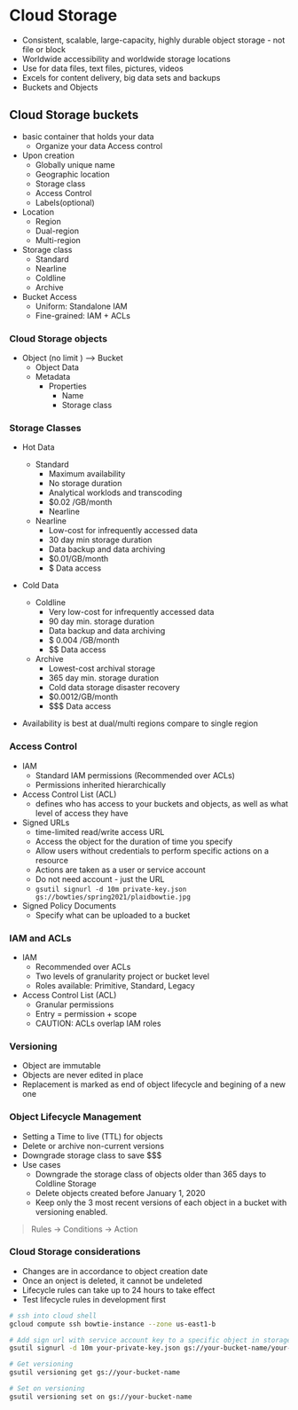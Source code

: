 # Cloud Storage
-  Consistent, scalable, large-capacity, highly durable object storage - not file or block
-  Worldwide accessibility and worldwide storage locations
-  Use for data files, text files, pictures, videos
-  Excels for content delivery, big data sets and backups
-  Buckets and Objects

## Cloud Storage buckets
-  basic container that holds your data
   -  Organize your data Access control
-  Upon creation
   -  Globally unique name
   -  Geographic location
   -  Storage class
   -  Access Control
   -  Labels(optional)
-  Location
   -  Region
   -  Dual-region
   -  Multi-region
-  Storage class
   -  Standard
   -  Nearline
   -  Coldline
   -  Archive
-  Bucket Access
   -  Uniform: Standalone IAM
   -  Fine-grained: IAM + ACLs

### Cloud Storage objects
-  Object (no limit ) --> Bucket
   -  Object Data
   -  Metadata
      -  Properties
         -  Name
         -  Storage class

### Storage Classes
-  Hot Data
   -  Standard
      -  Maximum availability
      -  No storage duration
      -  Analytical worklods and transcoding
      -  $0.02 /GB/month
      -  Nearline
   -  Nearline
      -  Low-cost for infrequently accessed data
      -  30 day min storage duration
      -  Data backup and data archiving
      -  $0.01/GB/month
      -  $ Data access

- Cold Data
  -  Coldline
     -  Very low-cost for infrequently accessed data
     -  90 day min. storage duration
     -  Data backup and data archiving
     -  $ 0.004 /GB/month
     -  $$ Data access
  -  Archive
     -  Lowest-cost archival storage
     -  365 day min. storage duration
     -  Cold data storage disaster recovery
     -  $0.0012/GB/month
     -  $$$ Data access

-  Availability is best at dual/multi regions compare to single region

### Access Control
-  IAM
   -  Standard IAM permissions (Recommended over ACLs)
   -  Permissions inherited hierarchically
-  Access Control List (ACL)
   -  defines who has access to your buckets and objects, as well as what level of access they have
-  Signed URLs
   -  time-limited read/write access URL
   -  Access the object for the duration of time you specify
   -  Allow users without credentials to perform specific actions on a resource
   -  Actions are taken as a user or service account
   -  Do not need account - just the URL
   -  `gsutil signurl -d 10m private-key.json gs://bowties/spring2021/plaidbowtie.jpg`
-  Signed Policy Documents
   -  Specify what can be uploaded to a bucket

### IAM and ACLs
-  IAM
   -  Recommended over ACLs
   -  Two levels of granularity project or bucket level
   -  Roles available: Primitive, Standard, Legacy
-  Access Control List (ACL)
   -  Granular permissions
   -  Entry = permission + scope
   -  CAUTION: ACLs overlap IAM roles

### Versioning
-  Object are immutable
-  Objects are never edited in place
-  Replacement is marked as end of object lifecycle and begining of a new one

### Object Lifecycle Management
-  Setting a Time to live (TTL) for objects
-  Delete or archive non-current versions
-  Downgrade storage class to save $$$
-  Use cases
   -  Downgrade the storage class of objects older than 365 days to Coldline Storage
   -  Delete objects created before January 1, 2020
   -  Keep only the 3 most recent versions of each object in a bucket with versioning enabled.

> Rules -> Conditions -> Action

### Cloud Storage considerations
-  Changes are in accordance to object creation date
-  Once an onject is deleted, it cannot be undeleted
-  Lifecycle rules can take up to 24 hours to take effect
-  Test lifecycle rules in development first


```bash
# ssh into cloud shell
gcloud compute ssh bowtie-instance --zone us-east1-b

# Add sign url with service account key to a specific object in storage bucket
gsutil signurl -d 10m your-private-key.json gs://your-bucket-name/your-object-name.jpg

# Get versioning
gsutil versioning get gs://your-bucket-name

# Set on versioning
gsutil versioning set on gs://your-bucket-name
```